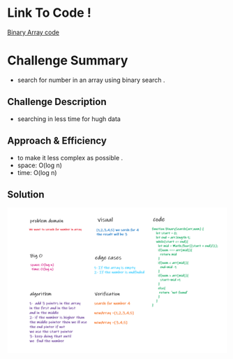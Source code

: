 # Link To Code !

[Binary Array code ](https://github.com/IbrahimAljabr/data-structures-and-algorithms/blob/master/javascript/code-challenges/arrayBinarySearch/array-binary-search.js)



# Challenge Summary

- search for number in an array using binary search . 

## Challenge Description
- searching in less time for hugh data

## Approach & Efficiency
- to make it less complex as possible .
- space: O(log n)
- time: O(log n)


## Solution

![Image](./barray.png)

